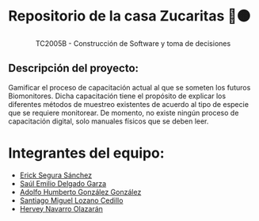 # Repositorio de la casa Zucaritas 🐯🟠

<p align="center"> TC2005B - Construcción de Software y toma de decisiones  </p>

## Descripción del proyecto:

Gamificar el proceso de capacitación actual al que se someten los
futuros Biomonitores. Dicha capacitación tiene el propósito de explicar los diferentes métodos de muestreo existentes de acuerdo al tipo de especie que se requiere monitorear. De momento, no existe ningún proceso de capacitación digital, solo manuales físicos que se deben leer.

# Integrantes del equipo:

- [Erick Segura Sánchez](https://github.com/ErickinSegura)
- [Saúl Emilio Delgado Garza]()
- [Adolfo Humberto González González]()
- [Santiago Miguel Lozano Cedillo]()
- [Hervey Navarro Olazarán]()
